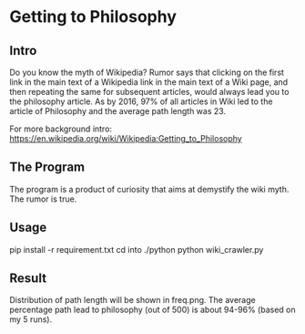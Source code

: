 # Getting to Philosophy 

## Intro
Do you know the myth of Wikipedia? Rumor says that clicking on the first link in the main text of a Wikipedia link in the main text of a Wiki page, and then repeating the same for subsequent articles, would always lead you to the philosophy article. As by 2016, 97% of all articles in Wiki led to the article of Philosophy and the average path length was 23. 

For more background intro: https://en.wikipedia.org/wiki/Wikipedia:Getting_to_Philosophy 

## The Program
The program is a product of curiosity that aims at demystify the wiki myth. The rumor is true.

## Usage 
pip install -r requirement.txt
cd into ./python
python wiki_crawler.py

## Result
Distribution of path length will be shown in freq.png.
The average percentage path lead to philosophy (out of 500) is about 94-96% (based on my 5 runs).
